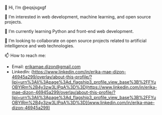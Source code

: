 👋 Hi, I’m @eqsjsgxgf

👀 I’m interested in web development, machine learning, and open source projects.

🌱 I’m currently learning Python and front-end web development.

💞️ I’m looking to collaborate on open source projects related to artificial intelligence and web technologies.

📫 How to reach me:
   - Email: erikamae.dizon@gmail.com
   - LinkedIn: (https://www.linkedin.com/in/erika-mae-dizon-46945a299/overlay/about-this-profile/?lipi=urn%3Ali%3Apage%3Ad_flagship3_profile_view_base%3B%2FFYuOBYIRm%2B4y3zw3LIPqA%3D%3D)https://www.linkedin.com/in/erika-mae-dizon-46945a299/overlay/about-this-profile/?lipi=urn%3Ali%3Apage%3Ad_flagship3_profile_view_base%3B%2FFYuOBYIRm%2B4y3zw3LIPqA%3D%3D](www.linkedin.com/in/erika-mae-dizon-46945a299)
  
